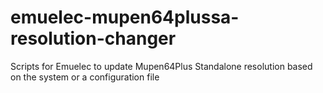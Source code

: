 # emuelec-mupen64plussa-resolution-changer
Scripts for Emuelec to update Mupen64Plus Standalone resolution based on the system or a configuration file
